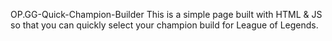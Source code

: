 OP.GG-Quick-Champion-Builder
This is a simple page built with HTML & JS so that you can quickly select your champion build for League of Legends.

